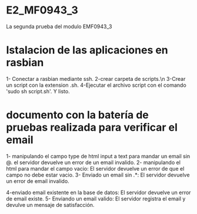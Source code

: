 # E2_MF0943_3
La segunda prueba del modulo EMF0943_3
# Istalacion de las aplicaciones en rasbian
1- Conectar a rasbian mediante ssh.
2-crear carpeta de scripts.\n
3-Crear un script con la extension .sh.
4-Ejecutar el archivo script con el comando 'sudo sh script.sh'.
Y listo.
# documento con la batería de pruebas realizada para verificar el email
1- manipulando el campo type de html input a text para mandar un email sin @.
    el servidor devuelve un error de un email invalido.
2- manipulando el html para mandar el campo vacio:
    El servidor devuelve un error de que el campo no debe estar vacio.
3- Enviado un email sin .*:
    El servidor devuelve un error de email invalido.

4-enviado email existente en la base de datos:
    El servidor devuelve un error de email existe.
5- Enviando un email valido:
    El servidor registra el email y devulve un mensaje de satisfacción.
